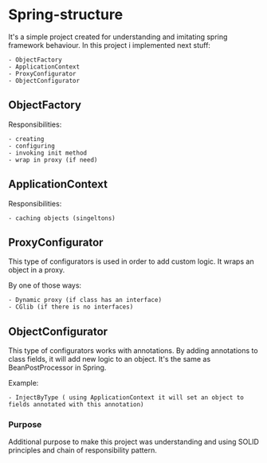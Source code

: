 # Spring-structure

It's a simple project created for understanding and imitating spring framework behaviour.
In this project i implemented next stuff:

```
- ObjectFactory
- ApplicationContext
- ProxyConfigurator
- ObjectConfigurator
```

## ObjectFactory
Responsibilities:
```
- creating
- configuring
- invoking init method
- wrap in proxy (if need)
```

## ApplicationContext
Responsibilities:
```
- caching objects (singeltons)
```

## ProxyConfigurator
This type of configurators is used in order to add custom logic. It wraps an object in a proxy. 

By one of those ways: 
```$xslt
- Dynamic proxy (if class has an interface)
- CGlib (if there is no interfaces)
```



## ObjectConfigurator
This type of configurators works with annotations. By adding annotations to class fields, it will add new logic to an object.
It's the same as BeanPostProcessor in Spring.

Example:
```
- InjectByType ( using ApplicationContext it will set an object to fields annotated with this annotation)
```

### Purpose
Additional purpose to make this project was understanding and using SOLID principles and chain of responsibility pattern. 
